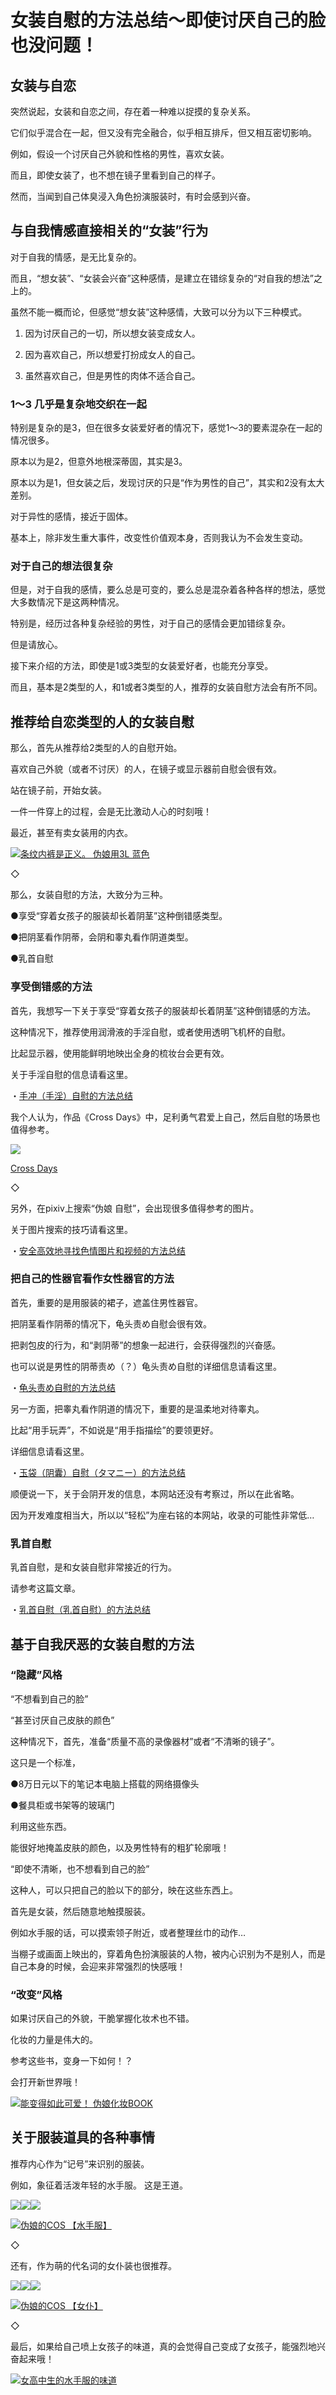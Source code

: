 # 女装自慰的方法总结～即使讨厌自己的脸也没问题！ [​](#女装自慰的方法总结-即使讨厌自己的脸也没问题)

## 女装与自恋 [​](#女装与自恋)

突然说起，女装和自恋之间，存在着一种难以捉摸的复杂关系。

它们似乎混合在一起，但又没有完全融合，似乎相互排斥，但又相互密切影响。

例如，假设一个讨厌自己外貌和性格的男性，喜欢女装。

而且，即使女装了，也不想在镜子里看到自己的样子。

然而，当闻到自己体臭浸入角色扮演服装时，有时会感到兴奋。

## 与自我情感直接相关的“女装”行为 [​](#与自我情感直接相关的-女装-行为)

对于自我的情感，是无比复杂的。

而且，“想女装”、“女装会兴奋”这种感情，是建立在错综复杂的“对自我的想法”之上的。

虽然不能一概而论，但感觉“想女装”这种感情，大致可以分为以下三种模式。

1.  因为讨厌自己的一切，所以想女装变成女人。
    
2.  因为喜欢自己，所以想爱打扮成女人的自己。
    
3.  虽然喜欢自己，但是男性的肉体不适合自己。
    

### 1～3 几乎是复杂地交织在一起 [​](#_1-3-几乎是复杂地交织在一起)

特别是复杂的是3，但在很多女装爱好者的情况下，感觉1～3的要素混杂在一起的情况很多。

原本以为是2，但意外地根深蒂固，其实是3。

原本以为是1，但女装之后，发现讨厌的只是“作为男性的自己”，其实和2没有太大差别。

对于异性的感情，接近于固体。

基本上，除非发生重大事件，改变性价值观本身，否则我认为不会发生变动。

### 对于自己的想法很复杂 [​](#对于自己的想法很复杂)

但是，对于自我的感情，要么总是可变的，要么总是混杂着各种各样的想法，感觉大多数情况下是这两种情况。

特别是，经历过各种复杂经验的男性，对于自己的感情会更加错综复杂。

但是请放心。

接下来介绍的方法，即使是1或3类型的女装爱好者，也能充分享受。

而且，基本是2类型的人，和1或者3类型的人，推荐的女装自慰方法会有所不同。

## 推荐给自恋类型的人的女装自慰 [​](#推荐给自恋类型的人的女装自慰)

那么，首先从推荐给2类型的人的自慰开始。

喜欢自己外貌（或者不讨厌）的人，在镜子或显示器前自慰会很有效。

站在镜子前，开始女装。

一件一件穿上的过程，会是无比激动人心的时刻哦！

最近，甚至有卖女装用的内衣。

[![](https://img.e-nls.com/pict_pc/1_1459142334_m_B9gkg.jpg)条纹内裤是正义。 伪娘用3L 蓝色](https://www.e-nls.com/access.php?agency_id=af486217&pcode=TMT676)

◇

那么，女装自慰的方法，大致分为三种。

●享受“穿着女孩子的服装却长着阴茎”这种倒错感类型。

●把阴茎看作阴蒂，会阴和睾丸看作阴道类型。

●乳首自慰

### 享受倒错感的方法 [​](#享受倒错感的方法)

首先，我想写一下关于享受“穿着女孩子的服装却长着阴茎”这种倒错感的方法。

这种情况下，推荐使用润滑液的手淫自慰，或者使用透明飞机杯的自慰。

比起显示器，使用能鲜明地映出全身的梳妆台会更有效。

关于手淫自慰的信息请看这里。

・[手冲（手淫）自慰的方法总结](/onanie-a/tekoki-matome.html)

我个人认为，作品《Cross Days》中，足利勇气君爱上自己，然后自慰的场景也值得参考。

[![](https://pics.dmm.co.jp/digital/pcgame/kaguya_0018/kaguya_0018ps.jpg)](https://dlsoft.dmm.co.jp/detail/kaguya_0018/AsanaYuuna-004)

[Cross Days](https://dlsoft.dmm.co.jp/detail/kaguya_0018/AsanaYuuna-004)

◇

另外，在pixiv上搜索“伪娘 自慰”，会出现很多值得参考的图片。

关于图片搜索的技巧请看这里。

・[安全高效地寻找色情图片和视频的方法总结](/onanie-a/gazou-video.html)

### 把自己的性器官看作女性器官的方法 [​](#把自己的性器官看作女性器官的方法)

首先，重要的是用服装的裙子，遮盖住男性器官。

把阴茎看作阴蒂的情况下，龟头责め自慰会很有效。

把剥包皮的行为，和“剥阴蒂”的想象一起进行，会获得强烈的兴奋感。

也可以说是男性的阴蒂责め（？）龟头责め自慰的详细信息请看这里。

・[龟头责め自慰的方法总结](/onanie-a/kitou001.html)

另一方面，把睾丸看作阴道的情况下，重要的是温柔地对待睾丸。

比起“用手玩弄”，不如说是“用手指描绘”的要领更好。

详细信息请看这里。

・[玉袋（阴囊）自慰（タマニー）的方法总结](/onanie-a/tamabukuro.html)

顺便说一下，关于会阴开发的信息，本网站还没有考察过，所以在此省略。

因为开发难度相当大，所以以“轻松”为座右铭的本网站，收录的可能性非常低…

### 乳首自慰 [​](#乳首自慰)

乳首自慰，是和女装自慰非常接近的行为。

请参考这篇文章。

・[乳首自慰（乳首自慰）的方法总结](/onanie-a/chikubi003.html)

## 基于自我厌恶的女装自慰的方法 [​](#基于自我厌恶的女装自慰的方法)

### “隐藏”风格 [​](#隐藏-风格)

“不想看到自己的脸”

“甚至讨厌自己皮肤的颜色”

这种情况下，首先，准备“质量不高的录像器材”或者“不清晰的镜子”。

这只是一个标准，

●8万日元以下的笔记本电脑上搭载的网络摄像头

●餐具柜或书架等的玻璃门

利用这些东西。

能很好地掩盖皮肤的颜色，以及男性特有的粗犷轮廓哦！

“即使不清晰，也不想看到自己的脸”

这种人，可以只把自己的脸以下的部分，映在这些东西上。

首先是女装，然后随意地触摸服装。

例如水手服的话，可以摸索领子附近，或者整理丝巾的动作…

当棚子或画面上映出的，穿着角色扮演服装的人物，被内心识别为不是别人，而是自己本身的时候，会迎来非常强烈的快感哦！

### “改变”风格 [​](#改变-风格)

如果讨厌自己的外貌，干脆掌握化妆术也不错。

化妆的力量是伟大的。

参考这些书，变身一下如何！？

会打开新世界哦！

[![](https://img.e-nls.com/pict_pc/1_1398412519_m_RKYDp.jpg)能变得如此可爱！ 伪娘化妆BOOK](https://www.e-nls.com/access.php?agency_id=af486217&pcode=SA007)

## 关于服装道具的各种事情 [​](#关于服装道具的各种事情)

推荐内心作为“记号”来识别的服装。

例如，象征着活泼年轻的水手服。 这是王道。

[![](//ad.jp.ap.valuecommerce.com/servlet/gifbanner?sid=3330145&pid=884492642)![](https://www.onanie-analyzer.com/gazou/sailor.jpg)![](https://www.onanie-analyzer.com/gazou/sailor.jpg)](//ck.jp.ap.valuecommerce.com/servlet/referral?sid=3330145&pid=884492642&vc_url=https%3A%2F%2Fwww.ms-online.co.jp%2Fcostume-genre-female_clothing%2FTOY-9907272%2F)

[![](//ad.jp.ap.valuecommerce.com/servlet/gifbanner?sid=3330145&pid=884492642)伪娘的COS 【水手服】](//ck.jp.ap.valuecommerce.com/servlet/referral?sid=3330145&pid=884492642&vc_url=https%3A%2F%2Fwww.ms-online.co.jp%2Fcostume-genre-female_clothing%2FTOY-9907272%2F)

◇

还有，作为萌的代名词的女仆装也很推荐。

[![](//ad.jp.ap.valuecommerce.com/servlet/gifbanner?sid=3330145&pid=884492642)![](https://www.onanie-analyzer.com/gazou/maid.jpg)![](https://www.onanie-analyzer.com/gazou/maid.jpg)](//ck.jp.ap.valuecommerce.com/servlet/referral?sid=3330145&pid=884492642&vc_url=https%3A%2F%2Fwww.ms-online.co.jp%2Fcostume-genre-female_clothing%2FTOY-9907268%2F)

[![](//ad.jp.ap.valuecommerce.com/servlet/gifbanner?sid=3330145&pid=884492642)伪娘的COS 【女仆】](//ck.jp.ap.valuecommerce.com/servlet/referral?sid=3330145&pid=884492642&vc_url=https%3A%2F%2Fwww.ms-online.co.jp%2Fcostume-genre-female_clothing%2FTOY-9907268%2F)

◇

最后，如果给自己喷上女孩子的味道，真的会觉得自己变成了女孩子，能强烈地兴奋起来哦！

[![](https://img.e-nls.com/pict_pc/1_1403230749_m_Zcu8G.jpg)女高中生的水手服的味道](https://www.e-nls.com/access.php?agency_id=af486217&pcode=TMT450)